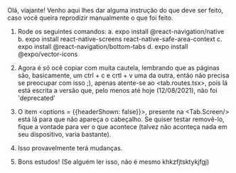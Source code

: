 Olá, viajante! Venho aqui lhes dar alguma instrução do que deve ser feito, caso você
queira reprodizir manualmente o que foi feito.

1. Rode os seguintes comandos:
   a. expo install @react-navigation/native
   b. expo install react-native-screens react-native-safe-area-context
   c. expo install @react-navigation/bottom-tabs
   d. expo install @expo/vector-icons

2. Agora é só ocê copiar com muita cautela, lembrando que as páginas são, basicamente,
   um ctrl + c e crtl + v uma da outra, então não precisa se preocupar com isso ;),
   apenas atente-se ao <tab.routes.tsx>, pois lá está escrita a versão que, pelo menos
   até hoje (12/08/2021), não foi 'deprecated'

3. O item <options = {{headerShown: false}}>, presente na <Tab.Screen/> está lá para
   que não apareça o cabeçalho. Se quiser testar removê-lo, fique a vontade para ver
   o que acontece (talvez não aconteça nada em seu dispositivo, varia bastante).

4. Isso provavelmente terá mudanças.

5. Bons estudos! (Se alguém ler isso, não é mesmo khkzfjtsktykjfgj)
